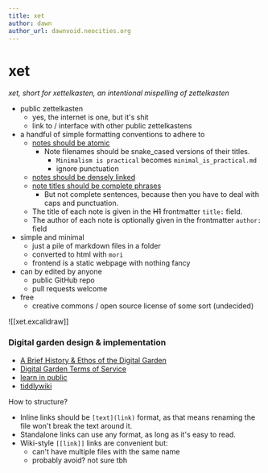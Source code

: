 ```yaml
---
title: xet
author: dawn
author_url: dawnvoid.neocities.org
---
```

# xet
*xet, short for xettelkasten, an intentional mispelling of zettelkasten*
- public zettelkasten
    - yes, the internet is one, but it's shit
    - link to / interface with other public zettelkastens
- a handful of simple formatting conventions to adhere to
    - [notes should be atomic](https://notes.andymatuschak.org/z4Rrmh17vMBbauEGnFPTZSK3UmdsGExLRfZz1)
        - Note filenames should be snake_cased versions of their titles.
            - `Minimalism is practical` becomes `minimal_is_practical.md`
            - ignore punctuation
    - [notes should be densely linked](https://notes.andymatuschak.org/z2HUE4ABbQjUNjrNemvkTCsLa1LPDRuwh1tXC)
    - [note titles should be complete phrases](https://notes.andymatuschak.org/z3KmNj3oKKSTJfqdfSEBzTQiCVGoC4GfK3rYW)
        - But not complete sentences, because then you have to deal with caps and punctuation.
    - The title of each note is given in the ~~H1~~ frontmatter `title:` field.
    - The author of each note is optionally given in the frontmatter `author:` field
- simple and minimal
    - just a pile of markdown files in a folder
    - converted to html with `mori`
    - frontend is a static webpage with nothing fancy
- can by edited by anyone
    - public GitHub repo
    - pull requests welcome
- free
    - creative commons / open source license of some sort (undecided)

![[xet.excalidraw]]

### Digital garden design & implementation
- [A Brief History & Ethos of the Digital Garden](https://maggieappleton.com/garden-history)
- [Digital Garden Terms of Service](https://www.swyx.io/digital-garden-tos)
- [learn in public](https://www.swyx.io/learn-in-public)
- [tiddlywiki](https://nesslabs.com/tiddlywiki-beginner-tutorial)

How to structure?
- Inline links should be `[text](link)` format, as that means renaming the file won't break the text around it.
- Standalone links can use any format, as long as it's easy to read.
- Wiki-style `[[link]]` links are convenient but:
    - can't have multiple files with the same name
    - probably avoid? not sure tbh
